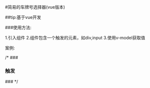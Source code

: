 #简易的车牌号选择器(vue版本)

##tip:基于vue开发

###使用方法:

1.引入组件
2.组件包含一个触发的元素，如div,input
3.使用v-model获取值

案例:

/*
###<car-input v-model="carNum">
###    <div>触发</div>
###</car-input>
*/